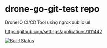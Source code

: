 # drone-go-git-test repo

Drone IO CI/CD Tool using ngrok public url

https://github.com/settings/applications/1111442


[![Build Status](http://841c1a2b.ngrok.io/api/badges/ThinkExpedite/dronedemo/status.svg)](http://841c1a2b.ngrok.io/ThinkExpedite/dronedemo)
